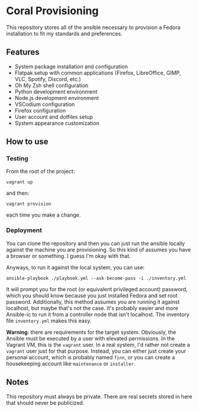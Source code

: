 # Coral Provisioning

This repository stores all of the ansible necessary to provision a Fedora installation 
to fit my standards and preferences.

## Features

- System package installation and configuration
- Flatpak setup with common applications (Firefox, LibreOffice, GIMP, VLC, Spotify, Discord, etc.)
- Oh My Zsh shell configuration
- Python development environment
- Node.js development environment
- VSCodium configuration
- Firefox configuration
- User account and dotfiles setup
- System appearance customization

## How to use

### Testing

From the root of the project:

    vagrant up 

and then:

    vagrant provision

each time you make a change.

### Deployment

You can clone the repository and then you can just run the ansible locally against the 
machine you are provisioning. So this kind of assumes you have a browser or something. 
I guess I'm okay with that.

Anyways, to run it against the local system, you can use:

    ansible-playbook ./playbook.yml --ask-become-pass -i ./inventory.yml

It will prompt you for the root (or equivalent privileged account) password, 
which you should know because you just installed Fedora and set root password. 
Additionally, this method assumes you are running it against localhost, but 
maybe that's not the case. It's probably easier and more Ansible-ic to run it 
from a controller node that isn't localhost. The inventory file `inventory.yml` 
makes this easy.

**Warning**: there are requirements for the target system. Obviously, the 
Ansible must be executed by a user with elevated permissions. In the Vagrant VM,
this is the `vagrant` user. In a real system, I'd rather not create a `vagrant`
user just for that purpose. Instead, you can either just create your personal 
account, which is probably named `finn`, or you can create a housekeeping 
account like `maintenance` or `installer`. 

## Notes

This repository must always be private. There are real secrets stored in here that 
should never be publicized.

